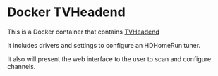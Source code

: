 Docker TVHeadend
================

This is a Docker container that contains [TVHeadend](https://tvheadend.org/)

It includes drivers and settings to configure an HDHomeRun tuner.

It also will present the web interface to the user to scan and configure channels.
